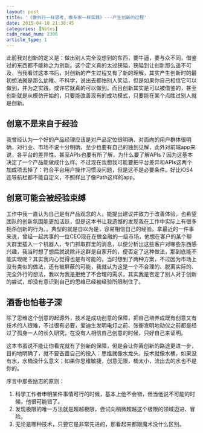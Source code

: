 ```yaml
---
layout: post
title: '《像外行一样思考，像专家一样实践》---产生创新的过程'
date: 2015-04-18 21:38:45
categories: [Notes]
csdn_read_num: 2306
article_type: 1
---
```



﻿此前我对创新的定义是：做出别人完全没想到的东西，要牛逼，要与众不同，借鉴过的东西都不能称之为创新。这个定义真的太过狭隘，狭隘到让创新那么遥不可及，当我看过这本书后，对创新的产生过程又有了新的理解，其实产生创新时的最初想法就是那么幼稚、不科学，说出去都怕别人笑话，但是如果你自己相信它可以做到，并为之实践，或许它就真的可以做到。而且创新其实是可以被借鉴的，甚至创新就是从模仿开始的，只要能改善现有的成功模式，只要能在某个点胜过别人就是创新。

## 创意不是来自于经验
我曾经认为一个好的产品经理应该是对产品定位很明确、对面向的用户群体很明确，对行业、市场不说十分明确，至少也要有自己的独到见解，此外对前端app来说，各平台的差异性、甚至APIs也要有所了解，为什么要了解APIs？因为这基本决定了一个产品能做成什么样。不过现在我想我可能要把平台差异和APIs这两个加成项去掉了：符合平台用户操作习惯没问题，但是这不是必要条件。好比iOS4连导航栏都不能自定义，不照样出了像Path这样的app。

## 创意可能会被经验束缚
工作中我一直认为自己是有产品观念的人，能提出建议并致力于改善体验，也希望团队的创新氛围能更加活跃，但是这本书让我遗憾的发现我在工作中实际上有很多扼杀创新的行为。。典型的就是自以为是，容易相信自己的经验。拿最近的一件事来说，曾经一起共事的一位CEO现在在做金融的一级市场，他想在客户的某个聊天群里插入一个机器人，专门抓取群里的消息，以便分析出这些客户对哪些东西感兴趣，我当时想了想后就说除非这群是自家开的，便否定了这种做法，那到底能不能实现呢？其实我内心觉得也是有可能的，当时想到了两种方案，不过因为市场上没有类似的做法，还有被屏蔽的可能，我就认为这是一个不合理的、脱离实际的、完全外行的想法，我以为我是拒绝了不合理的需求，其实我是否定了别人对于创新的尝试，却没有意识到自己的思维已经被经验所限制住了。

## 酒香也怕巷子深
除了思维这个创意的起源外，技术是成功创意的保障，把自己培养成既有创意又有技术的人很难，不过很有必要，爱迪生发明电灯之前、张衡发明地动仪之前都是经过了孤身一人的长久研究，在没有人相信自己创意的时候，只好自己来证明。

这本书虽说不能让你看完就有了创新的保障，但是会让你离创新的路途更进一步，目的地明确了，就不要吝啬自己的投入：思维就像水龙头，技术就像水桶，如果没有水，水桶没什么意义；如果你思维敏捷，创意无限，桶太小，流出去的水也不是你的。

序言中那些励志的原则： 
1. 科学工作者申明某件事情可行的时候，基本上他不会错，但当他说不可能的时候，他很可能错了。 
2. 发现极限的唯一方法就是超越极限，尝试向稍微超越这个极限的领域迈进、冒险。 
3. 无论是哪种技术，只要它是非常先进的，那看起来都跟魔术没什么区别。
